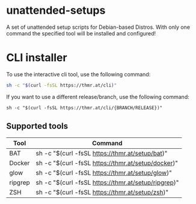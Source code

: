 # unattended-setups
A set of unattended setup scripts for Debian-based Distros. With only one command the specified tool will be installed and configured!

# CLI installer
To use the interactive cli tool, use the following command:
```sh
sh -c "$(curl -fsSL https://thmr.at/cli)"
```

If you want to use a different release/branch, use the following command:
```
sh -c "$(curl -fsSL https://thmr.at/cli/{BRANCH/RELEASE})"
```

## Supported tools
| Tool    | Command                                                       |
|---------|---------------------------------------------------------------|
| BAT     | sh -c "$(curl -fsSL https://thmr.at/setup/bat)"               |
| Docker  | sh -c "$(curl -fsSL https://thmr.at/setup/docker)"            |
| glow    | sh -c "$(curl -fsSL https://thmr.at/setup/glow)"              |
| ripgrep | sh -c "$(curl -fsSL https://thmr.at/setup/ripgrep)"           |
| ZSH     | sh -c "$(curl -fsSL https://thmr.at/setup/zsh)"               |
